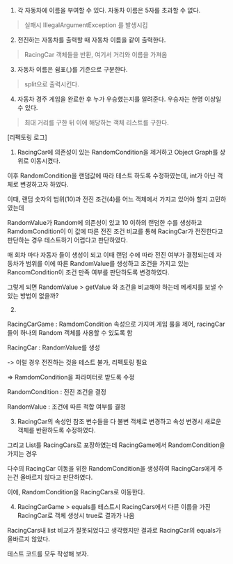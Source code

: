 1. 각 자동차에 이름을 부여할 수 있다. 자동차 이름은 5자를 초과할 수 없다.
> 실패시 IllegalArgumentException 를 발생시킴
2. 전진하는 자동차를 출력할 때 자동차 이름을 같이 출력한다.
> RacingCar 객체들을 반환, 여기서 거리와 이름을 가져옴
3. 자동차 이름은 쉼표(,)를 기준으로 구분한다.
>  split으로 출력시킨다.
4. 자동차 경주 게임을 완료한 후 누가 우승했는지를 알려준다. 우승자는 한명 이상일 수 있다.
> 최대 거리를 구한 뒤 이에 해당하는 객체 리스트를 구한다.
> 

[리펙토링 로그]
1. RacingCar에 의존성이 있는 RandomCondition을 제거하고 Object Graph를 상위로 이동시켰다.

이후 RandomCondition을 랜덤값에 따라 테스트 하도록 수정하였는데, int가 아닌 객체로 변경하고자 하였다.

이때, 랜덤 숫자의 범위(10)과 전진 조건(4)를 어느 객체에서 가지고 있어야 할지 고민하였는데 

RandomValue가 Random에 의존성이 있고 10 이하의 랜덤한 수를 생성하고 RamdomCondition이 이 값에 따른 전진 조건 비교를 통해 
RacingCar가 전진한다고 판단하는 경우 테스트하기 어렵다고 판단하였다. 

매 회차 마다 자동자 들이 생성이 되고 이때 랜덤 수에 따라 전진 여부가 결정되는데 자동차가 범위를 이에 따른 RandomValue를 생성하고 
조건을 가지고 있는 RancomCondition이 조건 만족 여부를 판단하도록 변경하였다. 

그렇게 되면 RandomValue > getValue 와 조건을 비교해야 하는데 메세지를 보낼 수 있는 방법이 없을까?

2.
RacingCarGame : RamdomCondition 속성으로 가지며 게임 룰을 제어, racingCar들이 하나의 Random 객체를 사용할 수 있도록 함


RacingCar :  RandomValue를 생성 

-> 이럴 경우 전진하는 것을 테스트 불가, 리펙토링 필요 

=> RamdomCondition을 파라미터로 받도록 수정

RandomCondition : 전진 조건을 결정

RandomValue : 조건에 따른 적합 여부를 결정 

3. RacingCar의 속성인 참조 변수들을 다 불변 객체로 변경하고 속성 변경시 새로운 객체를 반환하도록 수정하였다.

그리고 List<RacingCar>를 RacingCars로 포장하였는데 RacingGame에서 RandomCondition을 가지는 경우

다수의 RacingCar 이동을 위한 RandomCondition을 생성하여 RacingCars에게 주는건 올바르지 않다고 판단하였다.

이에, RandomCondition을 RacingCars로 이동한다. 

4. RacingCarGame > equals를 테스트시 RacingCars에서 다른 이름을 가진 RacingCar로 객체 생성시 true로 결과가 나옴

RacingCars내 list 비교가 잘못되었다고 생각했지만 결과로 RacingCar의 equals가 올바르지 않았다.

테스트 코드를 모두 작성해 보자.





